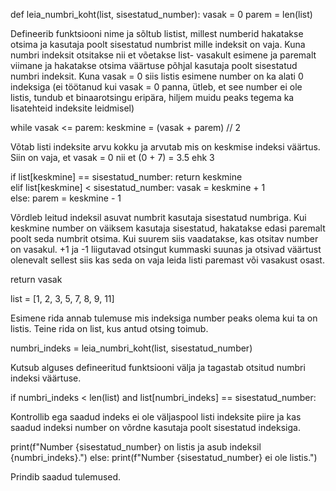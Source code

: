 def leia_numbri_koht(list, sisestatud_number):
    vasak = 0
    parem = len(list) 

Defineerib funktsiooni nime ja sõltub listist, millest numberid hakatakse otsima ja kasutaja poolt sisestatud numbrist mille indeksit on vaja. Kuna numbri indeksit otsitakse nii et võetakse list- vasakult esimene ja paremalt viimane ja hakatakse otsima väärtuse põhjal kasutaja poolt sisestatud numbri indeksit. Kuna vasak = 0 siis listis esimene number on ka alati 0 indeksiga (ei töötanud kui vasak = 0 panna, ütleb, et see number ei ole listis, tundub et binaarotsingu eripära, hiljem muidu peaks tegema ka lisatehteid indeksite leidmisel)

while vasak <= parem:
        keskmine = (vasak + parem) // 2

Võtab listi indeksite arvu kokku ja arvutab mis on keskmise indeksi väärtus. Siin on vaja, et vasak = 0 nii et (0 + 7) = 3.5 ehk 3

if list[keskmine] == sisestatud_number:
            return keskmine  
        elif list[keskmine] < sisestatud_number:
            vasak = keskmine + 1  
        else:
            parem = keskmine - 1

Võrdleb leitud indeksil asuvat numbrit kasutaja sisestatud numbriga. Kui keskmine number on väiksem kasutaja sisestatud, hakatakse edasi paremalt poolt seda numbrit otsima. Kui suurem siis vaadatakse, kas otsitav number on vasakul. +1 ja -1 liigutavad otsingut kummaski suunas ja otsivad väärtust olenevalt sellest siis kas seda on vaja leida listi paremast või vasakust osast. 

 return vasak

list = [1, 2, 3, 5, 7, 8, 9, 11]

Esimene rida annab tulemuse mis indeksiga number peaks olema kui ta on listis.
Teine rida on list, kus antud otsing toimub.

numbri_indeks = leia_numbri_koht(list, sisestatud_number)

Kutsub alguses defineeritud funktsiooni välja ja tagastab otsitud numbri indeksi väärtuse.

if numbri_indeks < len(list) and list[numbri_indeks] == sisestatud_number:

Kontrollib ega saadud indeks ei ole väljaspool listi indeksite piire ja kas saadud indeksi number on võrdne kasutaja poolt sisestatud indeksiga.

  print(f"Number {sisestatud_number} on listis ja asub indeksil {numbri_indeks}.")
else:
    print(f"Number {sisestatud_number} ei ole listis.")

Prindib saadud tulemused.
